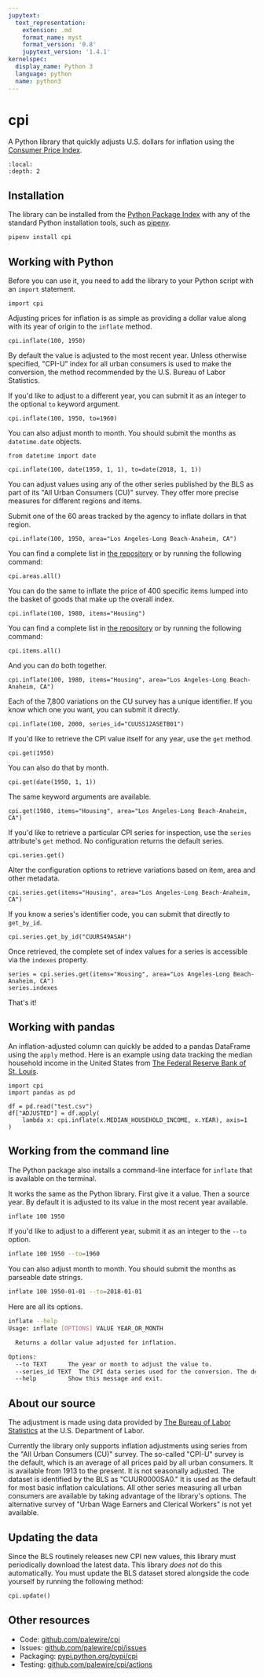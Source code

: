 ```yaml
---
jupytext:
  text_representation:
    extension: .md
    format_name: myst
    format_version: '0.8'
    jupytext_version: '1.4.1'
kernelspec:
  display_name: Python 3
  language: python
  name: python3
---
```


# cpi

A Python library that quickly adjusts U.S. dollars for inflation using the [Consumer Price Index](https://www.bls.gov/cpi/).

```{contents} Table of contents
:local:
:depth: 2
```

## Installation

The library can be installed from the [Python Package Index](https://pypi.org/project/cpi/) with any of the standard Python installation tools, such as [pipenv](https://pipenv.pypa.io/en/latest/).

```bash
pipenv install cpi
```

## Working with Python

Before you can use it, you need to add the library to your Python script with an `import` statement.

```{code-cell}
import cpi
```

Adjusting prices for inflation is as simple as providing a dollar value along with its year of origin to the `inflate` method.

```{code-cell}
cpi.inflate(100, 1950)
```

 By default the value is adjusted to the most recent year. Unless otherwise specified, "CPI-U" index for all urban consumers is used to make the conversion, the method recommended by the U.S. Bureau of Labor Statistics.

If you'd like to adjust to a different year, you can submit it as an integer to the optional `to` keyword argument.

```{code-cell}
cpi.inflate(100, 1950, to=1960)
```

You can also adjust month to month. You should submit the months as `datetime.date` objects.

```{code-cell}
from datetime import date

cpi.inflate(100, date(1950, 1, 1), to=date(2018, 1, 1))
```

You can adjust values using any of the other series published by the BLS as part of its "All Urban Consumers (CU)" survey. They offer more precise measures for different regions and items.

Submit one of the 60 areas tracked by the agency to inflate dollars in that region.

```{code-cell}
cpi.inflate(100, 1950, area="Los Angeles-Long Beach-Anaheim, CA")
```

You can find a complete list in [the repository](https://github.com/palewire/cpi/blob/main/data/areas.csv) or by running the following command:

```{code-cell}
cpi.areas.all()
```

You can do the same to inflate the price of 400 specific items lumped into the basket of goods that make up the overall index.

```{code-cell}
cpi.inflate(100, 1980, items="Housing")
```

You can find a complete list in [the repository](https://github.com/palewire/cpi/blob/main/data/items.csv) or by running the following command:

```{code-cell}
cpi.items.all()
```

And you can do both together.

```{code-cell}
cpi.inflate(100, 1980, items="Housing", area="Los Angeles-Long Beach-Anaheim, CA")
```

Each of the 7,800 variations on the CU survey has a unique identifier. If you know which one you want, you can submit it directly.

```{code-cell}
cpi.inflate(100, 2000, series_id="CUUSS12ASETB01")
```

If you'd like to retrieve the CPI value itself for any year, use the `get` method.

```{code-cell}
cpi.get(1950)
```

You can also do that by month.

```{code-cell}
cpi.get(date(1950, 1, 1))
```

The same keyword arguments are available.

```{code-cell}
cpi.get(1980, items="Housing", area="Los Angeles-Long Beach-Anaheim, CA")
```

If you'd like to retrieve a particular CPI series for inspection, use the `series` attribute's `get` method. No configuration returns the default series.

```{code-cell}
cpi.series.get()
```

Alter the configuration options to retrieve variations based on item, area and other metadata.

```{code-cell}
cpi.series.get(items="Housing", area="Los Angeles-Long Beach-Anaheim, CA")
```

If you know a series's identifier code, you can submit that directly to `get_by_id`.

```{code-cell}
cpi.series.get_by_id("CUURS49ASAH")
```

Once retrieved, the complete set of index values for a series is accessible via the `indexes` property.

```{code-cell}
series = cpi.series.get(items="Housing", area="Los Angeles-Long Beach-Anaheim, CA")
series.indexes
```

That's it!

## Working with pandas

An inflation-adjusted column can quickly be added to a pandas DataFrame using the `apply` method. Here is an example using data tracking the median household income in the United States from [The Federal Reserve Bank of St. Louis](https://fred.stlouisfed.org/series/MEHOINUSA646N).

```{code-cell}
import cpi
import pandas as pd

df = pd.read("test.csv")
df["ADJUSTED"] = df.apply(
    lambda x: cpi.inflate(x.MEDIAN_HOUSEHOLD_INCOME, x.YEAR), axis=1
)
```

## Working from the command line

The Python package also installs a command-line interface for `inflate` that is available on the terminal.

It works the same as the Python library. First give it a value. Then a source year. By default it is adjusted to its value in the most recent year available.

```bash
inflate 100 1950
```

If you'd like to adjust to a different year, submit it as an integer to the `--to` option.

```bash
inflate 100 1950 --to=1960
```

You can also adjust month to month. You should submit the months as parseable date strings.

```bash
inflate 100 1950-01-01 --to=2018-01-01
```

Here are all its options.

```bash
inflate --help
Usage: inflate [OPTIONS] VALUE YEAR_OR_MONTH

  Returns a dollar value adjusted for inflation.

Options:
  --to TEXT      The year or month to adjust the value to.
  --series_id TEXT  The CPI data series used for the conversion. The default is the CPI-U.
  --help         Show this message and exit.
```

## About our source

The adjustment is made using data provided by [The Bureau of Labor Statistics](https://www.bls.gov/cpi/home.htm) at the U.S. Department of Labor.

Currently the library only supports inflation adjustments using series from the "All Urban Consumers (CU)" survey. The so-called "CPI-U" survey is the default, which is an average of all prices paid by all urban consumers. It is available from 1913 to the present. It is not seasonally adjusted. The dataset is identified by the BLS as "CUUR0000SA0." It is used as the default for most basic inflation calculations. All other series measuring all urban consumers are available by taking advantage of the library's options. The alternative survey of "Urban Wage Earners and Clerical Workers" is not yet available.

## Updating the data

Since the BLS routinely releases new CPI new values, this library must periodically download the latest data. This library *does not* do this automatically. You must update the BLS dataset stored alongside the code yourself by running the following method:

```python
cpi.update()
```

## Other resources

* Code: [github.com/palewire/cpi](https://github.com/palewire/cpi/)
* Issues: [github.com/palewire/cpi/issues](https://github.com/palewire/cpi/issues)
* Packaging: [pypi.python.org/pypi/cpi](https://pypi.python.org/pypi/cpi)
* Testing: [github.com/palewire/cpi/actions](https://github.com/palewire/cpi/actions)
